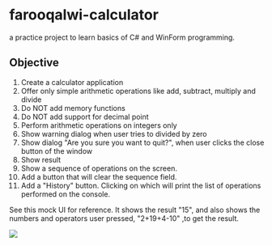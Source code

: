 # farooqalwi-calculator

a practice project to learn basics of C# and WinForm programming.

## Objective

1. Create a calculator application
2. Offer only simple arithmetic operations like add, subtract, multiply and divide
3. Do NOT add memory functions
4. Do NOT add support for decimal point
5. Perform arithmetic operations on integers only
6. Show warning dialog when user tries to divided by zero
7. Show dialog "Are you sure you want to quit?", when user clicks the close button of the window
8. Show result
9. Show a sequence of operations on the screen.
10. Add a button that will clear the sequence field.
11. Add a "History" button. Clicking on which will print the list of operations performed on the console.

See this mock UI for reference. It shows the result "15", and also shows the numbers and operators user pressed, "2+19+4-10" ,to get the result.

![](https://i.imgur.com/2D86TnM.png)
